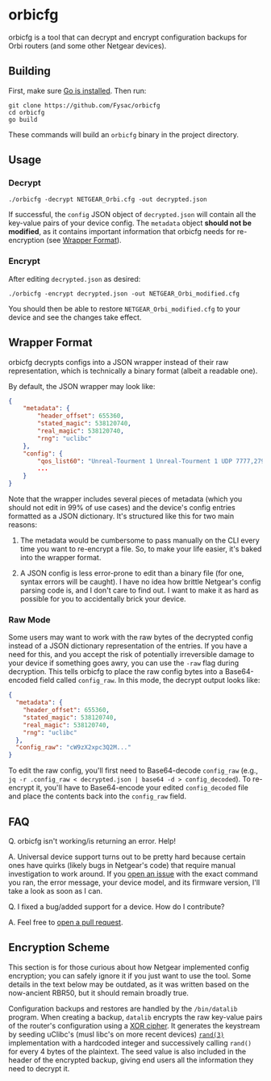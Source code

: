 # orbicfg
orbicfg is a tool that can decrypt and encrypt configuration backups for Orbi routers (and some other Netgear devices).

## Building
First, make sure [Go is installed](https://go.dev/doc/install). Then run:

```
git clone https://github.com/Fysac/orbicfg
cd orbicfg
go build
```

These commands will build an `orbicfg` binary in the project directory.

## Usage
### Decrypt

```
./orbicfg -decrypt NETGEAR_Orbi.cfg -out decrypted.json
```

If successful, the `config` JSON object of `decrypted.json` will contain all the key-value pairs of your device config. The `metadata` object **should not be modified**, as it contains important information that orbicfg needs for re-encryption (see [Wrapper Format](#wrapper-format)).

### Encrypt

After editing `decrypted.json` as desired:

```
./orbicfg -encrypt decrypted.json -out NETGEAR_Orbi_modified.cfg
```

You should then be able to restore `NETGEAR_Orbi_modified.cfg` to your device and see the changes take effect.

## Wrapper Format

orbicfg decrypts configs into a JSON wrapper instead of their raw representation, which is technically a binary format (albeit a readable one).

By default, the JSON wrapper may look like:

```json
{
    "metadata": {
        "header_offset": 655360,
        "stated_magic": 538120740,
        "real_magic": 538120740,
        "rng": "uclibc"
    },
    "config": {
        "qos_list60": "Unreal-Tourment 1 Unreal-Tourment 1 UDP 7777,27960 7783,27960 ---- ----",
        ...
    }
}
```

Note that the wrapper includes several pieces of metadata (which you should not edit in 99% of use cases) and the device's config entries formatted as a JSON dictionary. It's structured like this for two main reasons:

1. The metadata would be cumbersome to pass manually on the CLI every time you want to re-encrypt a file. So, to make your life easier, it's baked into the wrapper format.

2. A JSON config is less error-prone to edit than a binary file (for one, syntax errors will be caught). I have no idea how brittle Netgear's config parsing code is, and I don't care to find out. I want to make it as hard as possible for you to accidentally brick your device.

### Raw Mode

Some users may want to work with the raw bytes of the decrypted config instead of a JSON dictionary representation of the entries. If you have a need for this, and you accept the risk of potentially irreversible damage to your device if something goes awry, you can use the `-raw` flag during decryption. This tells orbicfg to place the raw config bytes into a Base64-encoded field called `config_raw`. In this mode, the decrypt output looks like:


```json
{
  "metadata": {
    "header_offset": 655360,
    "stated_magic": 538120740,
    "real_magic": 538120740,
    "rng": "uclibc"
  },
  "config_raw": "cW9zX2xpc3Q2M..."
}
```

To edit the raw config, you'll first need to Base64-decode `config_raw` (e.g., `jq -r .config_raw < decrypted.json | base64 -d > config_decoded`). To re-encrypt it, you'll have to Base64-encode your edited `config_decoded` file and place the contents back into the `config_raw` field.

## FAQ

Q. orbicfg isn't working/is returning an error. Help!

A. Universal device support turns out to be pretty hard because certain ones have quirks (likely bugs in Netgear's code) that require manual investigation to work around. If you [open an issue](https://github.com/Fysac/orbicfg/issues/new) with the exact command you ran, the error message, your device model, and its firmware version, I'll take a look as soon as I can.

Q. I fixed a bug/added support for a device. How do I contribute? 

A. Feel free to [open a pull request](https://github.com/Fysac/orbicfg/pulls).

## Encryption Scheme

This section is for those curious about how Netgear implemented config encryption; you can safely ignore it if you just want to use the tool. Some details in the text below may be outdated, as it was written based on the now-ancient RBR50, but it should remain broadly true.

Configuration backups and restores are handled by the `/bin/datalib` program. When creating a backup, `datalib` encrypts the raw key-value pairs of the router's configuration using a [XOR cipher](https://en.wikipedia.org/wiki/XOR_cipher). It generates the keystream by seeding uClibc's (musl libc's on more recent devices) [`rand(3)`](https://man7.org/linux/man-pages/man3/rand.3.html) implementation with a hardcoded integer and successively calling `rand()` for every 4 bytes of the plaintext. The seed value is also included in the header of the encrypted backup, giving end users all the information they need to decrypt it.

